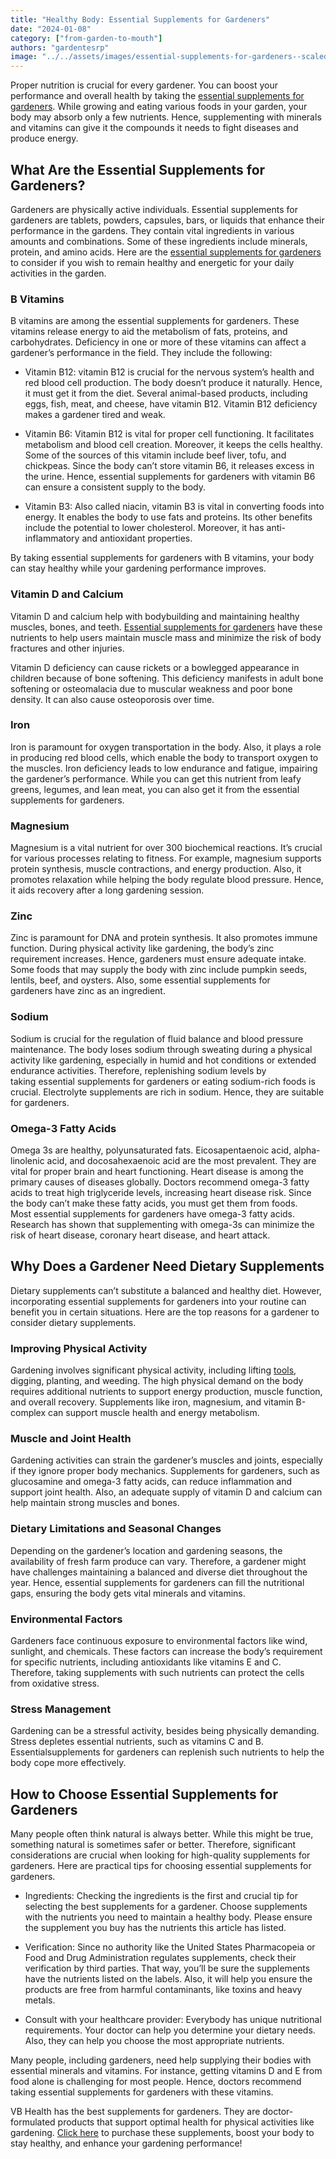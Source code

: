 ```yaml
---
title: "Healthy Body: Essential Supplements for Gardeners"
date: "2024-01-08"
category: ["from-garden-to-mouth"]
authors: "gardentesrp"
image: "../../assets/images/essential-supplements-for-gardeners--scaled.jpg"
---
```


Proper nutrition is crucial for every gardener. You can boost your performance and overall health by taking the [essential supplements for gardeners](http://vitaliboost.sjv.io/q4LO0g). While growing and eating various foods in your garden, your body may absorb only a few nutrients. Hence, supplementing with minerals and vitamins can give it the compounds it needs to fight diseases and produce energy.

## What Are the Essential Supplements for Gardeners?

Gardeners are physically active individuals. Essential supplements for gardeners are tablets, powders, capsules, bars, or liquids that enhance their performance in the gardens. They contain vital ingredients in various amounts and combinations. Some of these ingredients include minerals, protein, and amino acids. Here are the [essential supplements for gardeners](http://vitaliboost.sjv.io/q4LO0g) to consider if you wish to remain healthy and energetic for your daily activities in the garden.

### B Vitamins

B vitamins are among the essential supplements for gardeners. These vitamins release energy to aid the metabolism of fats, proteins, and carbohydrates. Deficiency in one or more of these vitamins can affect a gardener’s performance in the field. They include the following:

- Vitamin B12: vitamin B12 is crucial for the nervous system’s health and red blood cell production. The body doesn’t produce it naturally. Hence, it must get it from the diet. Several animal-based products, including eggs, fish, meat, and cheese, have vitamin B12. Vitamin B12 deficiency makes a gardener tired and weak.

- Vitamin B6: Vitamin B12 is vital for proper cell functioning. It facilitates metabolism and blood cell creation. Moreover, it keeps the cells healthy. Some of the sources of this vitamin include beef liver, tofu, and chickpeas. Since the body can’t store vitamin B6, it releases excess in the urine. Hence, essential supplements for gardeners with vitamin B6 can ensure a consistent supply to the body.   

- Vitamin B3: Also called niacin, vitamin B3 is vital in converting foods into energy. It enables the body to use fats and proteins. Its other benefits include the potential to lower cholesterol. Moreover, it has anti-inflammatory and antioxidant properties.

By taking essential supplements for gardeners with B vitamins, your body can stay healthy while your gardening performance improves.

### Vitamin D and Calcium

Vitamin D and calcium help with bodybuilding and maintaining healthy muscles, bones, and teeth. [Essential supplements for gardeners](http://vitaliboost.sjv.io/q4LO0g) have these nutrients to help users maintain muscle mass and minimize the risk of body fractures and other injuries.

Vitamin D deficiency can cause rickets or a bowlegged appearance in children because of bone softening. This deficiency manifests in adult bone softening or osteomalacia due to muscular weakness and poor bone density. It can also cause osteoporosis over time.

### Iron

Iron is paramount for oxygen transportation in the body. Also, it plays a role in producing red blood cells, which enable the body to transport oxygen to the muscles. Iron deficiency leads to low endurance and fatigue, impairing the gardener’s performance. While you can get this nutrient from leafy greens, legumes, and lean meat, you can also get it from the essential supplements for gardeners.

### Magnesium

Magnesium is a vital nutrient for over 300 biochemical reactions. It’s crucial for various processes relating to fitness. For example, magnesium supports protein synthesis, muscle contractions, and energy production. Also, it promotes relaxation while helping the body regulate blood pressure. Hence, it aids recovery after a long gardening session.

### Zinc

Zinc is paramount for DNA and protein synthesis. It also promotes immune function. During physical activity like gardening, the body’s zinc requirement increases. Hence, gardeners must ensure adequate intake. Some foods that may supply the body with zinc include pumpkin seeds, lentils, beef, and oysters. Also, some essential supplements for gardeners have zinc as an ingredient.

### Sodium

Sodium is crucial for the regulation of fluid balance and blood pressure maintenance. The body loses sodium through sweating during a physical activity like gardening, especially in humid and hot conditions or extended endurance activities. Therefore, replenishing sodium levels by taking essential supplements for gardeners or eating sodium-rich foods is crucial. Electrolyte supplements are rich in sodium. Hence, they are suitable for gardeners.

### Omega-3 Fatty Acids

Omega 3s are healthy, polyunsaturated fats. Eicosapentaenoic acid, alpha-linolenic acid, and docosahexaenoic acid are the most prevalent. They are vital for proper brain and heart functioning. Heart disease is among the primary causes of diseases globally. Doctors recommend omega-3 fatty acids to treat high triglyceride levels, increasing heart disease risk. Since the body can’t make these fatty acids, you must get them from foods. Most essential supplements for gardeners have omega-3 fatty acids. Research has shown that supplementing with omega-3s can minimize the risk of heart disease, coronary heart disease, and heart attack.

## Why Does a Gardener Need Dietary Supplements

Dietary supplements can’t substitute a balanced and healthy diet. However, incorporating essential supplements for gardeners into your routine can benefit you in certain situations. Here are the top reasons for a gardener to consider dietary supplements.

### Improving Physical Activity

Gardening involves significant physical activity, including lifting [tools](https://gardenterprise.com/50-must-have-gardening-tools-for-beginners/), digging, planting, and weeding. The high physical demand on the body requires additional nutrients to support energy production, muscle function, and overall recovery. Supplements like iron, magnesium, and vitamin B-complex can support muscle health and energy metabolism.

### Muscle and Joint Health

Gardening activities can strain the gardener’s muscles and joints, especially if they ignore proper body mechanics. Supplements for gardeners, such as glucosamine and omega-3 fatty acids, can reduce inflammation and support joint health. Also, an adequate supply of vitamin D and calcium can help maintain strong muscles and bones.

### Dietary Limitations and Seasonal Changes

Depending on the gardener’s location and gardening seasons, the availability of fresh farm produce can vary. Therefore, a gardener might have challenges maintaining a balanced and diverse diet throughout the year. Hence, essential supplements for gardeners can fill the nutritional gaps, ensuring the body gets vital minerals and vitamins.

### Environmental Factors

Gardeners face continuous exposure to environmental factors like wind, sunlight, and chemicals. These factors can increase the body’s requirement for specific nutrients, including antioxidants like vitamins E and C. Therefore, taking supplements with such nutrients can protect the cells from oxidative stress.

### Stress Management

Gardening can be a stressful activity, besides being physically demanding. Stress depletes essential nutrients, such as vitamins C and B. Essentialsupplements for gardeners can replenish such nutrients to help the body cope more effectively.

## How to Choose Essential Supplements for Gardeners

Many people often think natural is always better. While this might be true, something natural is sometimes safer or better. Therefore, significant considerations are crucial when looking for high-quality supplements for gardeners. Here are practical tips for choosing essential supplements for gardeners.

- Ingredients: Checking the ingredients is the first and crucial tip for selecting the best supplements for a gardener. Choose supplements with the nutrients you need to maintain a healthy body. Please ensure the supplement you buy has the nutrients this article has listed.

- Verification: Since no authority like the United States Pharmacopeia or Food and Drug Administration regulates supplements, check their verification by third parties. That way, you’ll be sure the supplements have the nutrients listed on the labels. Also, it will help you ensure the products are free from harmful contaminants, like toxins and heavy metals.

- Consult with your healthcare provider: Everybody has unique nutritional requirements. Your doctor can help you determine your dietary needs. Also, they can help you choose the most appropriate nutrients.

Many people, including gardeners, need help supplying their bodies with essential minerals and vitamins. For instance, getting vitamins D and E from food alone is challenging for most people. Hence, doctors recommend taking essential supplements for gardeners with these vitamins.

VB Health has the best supplements for gardeners. They are doctor-formulated products that support optimal health for physical activities like gardening. [Click here](http://vitaliboost.sjv.io/q4LO0g) to purchase these supplements, boost your body to stay healthy, and enhance your gardening performance!
